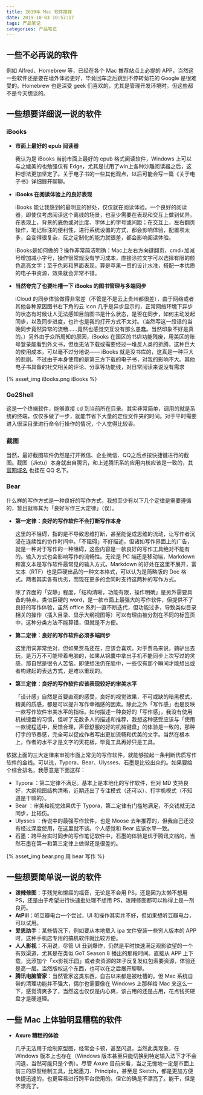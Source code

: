 ```yaml
---
title: 2019年 Mac 软件推荐
date: 2019-10-03 10:57:17
tags: 产品笔记
categories: 产品笔记
---
```


## 一些不必再说的软件

例如 Alfred、Homebrew 等，已经在各个 Mac 推荐站点上必提的 APP，当然这一些软件还是要在墙外体验更好，毕竟回车之后跳到不停转菊花的 Google 是很难受的。Homebrew 也是深受 geek 们喜欢的，尤其是管理开发环境时。但这些都不是今天想谈的。



## 一些想要详细说一说的软件



### iBooks

- **市面上最好的 epub 阅读器**

  我认为是 iBooks 当前市面上最好的 epub 格式阅读软件，Windows 上可以与之媲美的也勉强仅有 Edge，尤其是试用了win上各种沙雕阅读器之后，这种想法更加坚定了。关于电子书的一些其他观点，以后可能会写一篇《关于电子书》详细展开聊聊。

- **iBooks 在阅读体验上的良好表现**

  iBooks 能让我感到的最明显的好处，仅仅就在阅读体验。一个良好的阅读器，即使仅考虑阅读这个离线的场景，也至少需要在表现和交互上做到优异。在表现上，背景的底色或对比度、字体上的字号或间距；在交互上，左右翻页操作，笔记标注的便利性，进行系统设置的方式，都会影响体验，配置项太多，会变得很复杂，反之定制化的能力就很差，都会影响阅读体验。

  iBooks是如何做的？操作非常简洁明确：Mac上左右方向键翻页，cmd+加减号增加减小字号，操作很常规没有学习成本，直接涂拉文字可以选择有限的颜色高亮文字；至于色彩和界面表现，算是苹果一贯的设计水准，搭配一本优质的电子书资源，效果就会非常不错。

- **当然夸完了也要吐槽一下 iBooks 的图书管理与多端同步**

  iCloud 的同步体验做得非常差（不管是不是云上贵州都很差），由于网络或者其他各种原因图书右下角的云 icon 几乎是异步显示的，正常网络环境下异步的状态有时候让人无法感知目前图书是什么状态，是否在同步，如何主动发起同步，以及同步进度，也许也是我的打开方式不太对。（当然写这一段话的当晚同步竟然异常的流畅……竟然也感觉交互没有那么愚蠢。当然印象不好是真的。）另外由于众所周知的原因，iBooks 在国区的书店功能残废，用美区的账号登录能看到外文书，但也无法下载或需要经过一堆反人类的折腾，这种巨大的使用成本，可以毫不过分地说—— iBooks 就是没书库的，这真是一种巨大的悲剧。不过由于本身使用的是第三方下载的电子书，对我的影响不大。其他电子书具备的社交相关的评论、分享等功能线，对日常阅读来说没有需求

{% asset_img iBooks.png iBooks %}



### Go2Shell

这是一个终端软件，能够直接 cd 到当前所在目录。其实非常简单，调用的就是系统的终端，仅仅多做了一步，就能节省下大量的定位文件夹的时间。对于平时需要进入很深目录进行命令行操作的情况，个人觉得比较香。



### 截图

当然，最好截图软件仍然是打开微信、企业微信、QQ之后点按快捷键进行的截图。截图（Jietu）本身就出自腾讯，和上述腾讯系的应用内核应该是一致的，其 [官网域名](https://jietu.qq.com/) 也挂在 QQ 名下。



### Bear

什么样的写作方式是一种良好的写作方式，我想至少有以下几个定律是需要遵循的，暂且就称其为「良好写作三大定律」（误）。

- **第一定律：良好的写作软件不会打断写作本身**
  
  这里的不阻碍，指的是不导致思维打断，甚至能促成思维的流动，让写作者沉浸在连续性的协作时间中。「不阻碍」不好描述，但诸如写作界面上的广告，就是一种对于写作的一种阻碍，这些内容是一款良好的写作工具绝对不能有的。输入方式也会影响写作的流畅性。无论是 PC 端还是移动端，Markdown 和富文本是写作软件最常见的输入方式。Markdown 的好处在这里不展开，富文本（RTF）也是巨硬出品的一种文本格式，可以认为是简略版的 Doc 格式。两者其实各有优劣，而现在更多的会同时支持这两种的写作方式。
  
  除了界面的「安静」程度，「结构清晰，功能有限，操作明确」是另外需要具备的特点。类似巨硬的 word，是一款市面上最强大的写作软件，但提供不了良好的写作体验，虽然 office 系列一直不断迭代，但功能过多，导致类似目录相关的操作（插入目录、显示大纲视图等）可以有理由被分割在不同的标签页中，这种分类方法不能算错，但就是不方便。

- **第二定律：良好的写作软件必须多端同步**

  这里用词非常绝对，但如果贾岛还在，应该会喜欢。对于贾岛来说，骑驴出去玩，是万万不可能带着电脑的，如果从锦囊中拿出手机不能同步上次写过的灵感，那自然是很令人苦恼。即使想法仍在脑中，一些仅有那个瞬间才能想出或者构建起的表达方式，是难以重现的。

- **第三定律：良好的写作软件应该表现较好的审美水平**

  「设计感」自然是首要直观的感受，良好的视觉效果，不可或缺的暗黑模式，精美的质感，都是可以提升写作幸福感的因素。除此之外「写作感」也是反映一款写作软件审美水平的指标。如何描述一种良好的「写作感」，我没有使用机械键盘的习惯，但听了无数多人的描述和推荐，我想这种感受应该与「使用一款键程适中，反馈合理，声音舒服的好的机械键盘」的体验是一致的，那种打字的节奏感，完全可以促成作者写出更加流畅和优美的文字。当然在根本上，作者的水平才是文字的天花板，毕竟工具再好只是工具。

依据上面的三大定律来审视市面上常见的写作软件，就能够拉起一条判断优质写作软件的金线。可以说，Typora、Bear、Ulysses、石墨是比较出众的。如果要给个综合排名，我愿意是下面这样：
- Typora ：第二定律不满足。基本上是本地化的写作软件，但对 MD 支持良好，大纲视图结构清晰，近期还出了专注模式（还可以）、打字机模式（不知道是干嘛的）。
- Bear ：审美和视觉效果优于 Typora，第二定律有门槛地满足，不交钱就无法同步，比较伤。
- Ulysses ：传说中的最强写作软件，也是 Moose 去年推荐的，但我自己还没有经过深度使用，在这里就不谈。个人感觉和 Bear 应该水平一致。
- 石墨：跨平台实时同步的写作笔记软件中，石墨的体验是优于腾讯文档的，当然石墨在第一和第三定律上做得还是很差的。

{% asset_img bear.png 用 bear 写作 %}



## 一些想要简单说一说的软件


- **泼辣修图**：手残党和懒癌的福音，无论是不会用 PS，还是因为太懒不想用 PS，还是由于希望进行快速批处理不想用 PS，泼辣修图都可以称得上是一剂良药。
- **AtPill**：听豆瓣电台一个尝试，UI 和操作其实并不好，但如果想听豆瓣电台，可以试用。
- **爱思助手**：某些情况下，例如要从本地载入 ipa 文件安装一些穷人版本的 APP 时，这种手机店专用的搞机软件就比较方便。
- **人人影视**：不用说，尽管 UI 丑到爆炸，仍然是平时快速满足观影欲望的一个有效渠道，尤其是在类似 GoT Season 8 播出的那段时间。直接从 APP 上下载，比添加个「xx影视乐园」或者卖资源的妹子反复发红包索要资源，体验还是高一层。当然版权这个东西，也可以在之后展开聊聊。
- **腾讯电脑管家**：当然管家这类东西，自古以来都是被吐槽的。但 Mac 系统自带的清理功能并不强大，偶尔也需要像在 Windows 上那样给 Mac 来这么一下，感觉清爽多了，当然这也仅仅是内心爽，该占用的还是占用，花点钱买硬盘才是硬道理。



## 一些 Mac 上体验明显糟糕的软件


- **Axure 糟糕的体验**

  几乎无法用于绘制原型图，经常会卡顿，甚至闪退，当然此类现象，在 Windows 版本上也存在（Windows 版本甚至只能切换到特定输入法下才不会闪退，当然可能只是个例）。尽管 Axure 目前来看，当之无愧地一定是市面上前三的原型绘制工具，比起墨刀、Principle，甚至是 Sketch，都是更加方便快捷迅速的，也更容易进行跨平台使用的。但它的确是不漂亮了。能干，但是不漂亮了。
